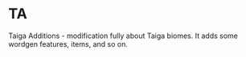 # TA
Taiga Additions - modification fully about Taiga biomes. It adds some wordgen features, items, and so on.   
